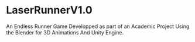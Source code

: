 # LaserRunnerV1.0
 An Endless Runner Game Developped as part of an Academic Project Using the Blender for 3D Animations And Unity Engine.
